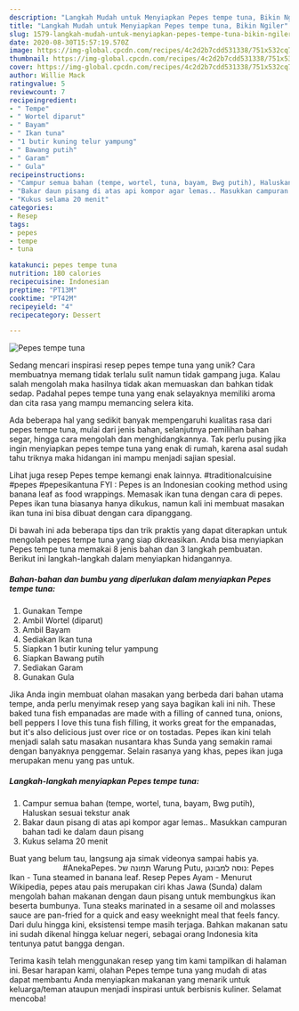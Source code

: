 ```yaml
---
description: "Langkah Mudah untuk Menyiapkan Pepes tempe tuna, Bikin Ngiler"
title: "Langkah Mudah untuk Menyiapkan Pepes tempe tuna, Bikin Ngiler"
slug: 1579-langkah-mudah-untuk-menyiapkan-pepes-tempe-tuna-bikin-ngiler
date: 2020-08-30T15:57:19.570Z
image: https://img-global.cpcdn.com/recipes/4c2d2b7cdd531338/751x532cq70/pepes-tempe-tuna-foto-resep-utama.jpg
thumbnail: https://img-global.cpcdn.com/recipes/4c2d2b7cdd531338/751x532cq70/pepes-tempe-tuna-foto-resep-utama.jpg
cover: https://img-global.cpcdn.com/recipes/4c2d2b7cdd531338/751x532cq70/pepes-tempe-tuna-foto-resep-utama.jpg
author: Willie Mack
ratingvalue: 5
reviewcount: 7
recipeingredient:
- " Tempe"
- " Wortel diparut"
- " Bayam"
- " Ikan tuna"
- "1 butir kuning telur yampung"
- " Bawang putih"
- " Garam"
- " Gula"
recipeinstructions:
- "Campur semua bahan (tempe, wortel, tuna, bayam, Bwg putih), Haluskan sesuai tekstur anak"
- "Bakar daun pisang di atas api kompor agar lemas.. Masukkan campuran bahan tadi ke dalam daun pisang"
- "Kukus selama 20 menit"
categories:
- Resep
tags:
- pepes
- tempe
- tuna

katakunci: pepes tempe tuna 
nutrition: 180 calories
recipecuisine: Indonesian
preptime: "PT13M"
cooktime: "PT42M"
recipeyield: "4"
recipecategory: Dessert

---
```



![Pepes tempe tuna](https://img-global.cpcdn.com/recipes/4c2d2b7cdd531338/751x532cq70/pepes-tempe-tuna-foto-resep-utama.jpg)

Sedang mencari inspirasi resep pepes tempe tuna yang unik? Cara membuatnya memang tidak terlalu sulit namun tidak gampang juga. Kalau salah mengolah maka hasilnya tidak akan memuaskan dan bahkan tidak sedap. Padahal pepes tempe tuna yang enak selayaknya memiliki aroma dan cita rasa yang mampu memancing selera kita.

Ada beberapa hal yang sedikit banyak mempengaruhi kualitas rasa dari pepes tempe tuna, mulai dari jenis bahan, selanjutnya pemilihan bahan segar, hingga cara mengolah dan menghidangkannya. Tak perlu pusing jika ingin menyiapkan pepes tempe tuna yang enak di rumah, karena asal sudah tahu triknya maka hidangan ini mampu menjadi sajian spesial.

Lihat juga resep Pepes tempe kemangi enak lainnya. #traditionalcuisine #pepes #pepesikantuna FYI : Pepes is an Indonesian cooking method using banana leaf as food wrappings. Memasak ikan tuna dengan cara di pepes. Pepes ikan tuna biasanya hanya dikukus, namun kali ini membuat masakan ikan tuna ini bisa dibuat dengan cara dipanggang.


Di bawah ini ada beberapa tips dan trik praktis yang dapat diterapkan untuk mengolah pepes tempe tuna yang siap dikreasikan. Anda bisa menyiapkan Pepes tempe tuna memakai 8 jenis bahan dan 3 langkah pembuatan. Berikut ini langkah-langkah dalam menyiapkan hidangannya.

<!--inarticleads1-->

##### Bahan-bahan dan bumbu yang diperlukan dalam menyiapkan Pepes tempe tuna:

1. Gunakan  Tempe
1. Ambil  Wortel (diparut)
1. Ambil  Bayam
1. Sediakan  Ikan tuna
1. Siapkan 1 butir kuning telur yampung
1. Siapkan  Bawang putih
1. Sediakan  Garam
1. Gunakan  Gula


Jika Anda ingin membuat olahan masakan yang berbeda dari bahan utama tempe, anda perlu menyimak resep yang saya bagikan kali ini nih. These baked tuna fish empanadas are made with a filling of canned tuna, onions, bell peppers I love this tuna fish filling, it works great for the empanadas, but it&#39;s also delicious just over rice or on tostadas. Pepes ikan kini telah menjadi salah satu masakan nusantara khas Sunda yang semakin ramai dengan banyaknya penggemar. Selain rasanya yang khas, pepes ikan juga merupakan menu yang pas untuk. 

<!--inarticleads2-->

##### Langkah-langkah menyiapkan Pepes tempe tuna:

1. Campur semua bahan (tempe, wortel, tuna, bayam, Bwg putih), Haluskan sesuai tekstur anak
1. Bakar daun pisang di atas api kompor agar lemas.. Masukkan campuran bahan tadi ke dalam daun pisang
1. Kukus selama 20 menit


Buat yang belum tau, langsung aja simak videonya sampai habis ya. ⠀⠀⠀⠀⠀⠀⠀⠀⠀ #AnekaPepes. תמונה של ‪Warung Putu‬, נוסה למבונגן: Pepes Ikan - Tuna steamed in banana leaf. Resep Pepes Ayam - Menurut Wikipedia, pepes atau pais merupakan ciri khas Jawa (Sunda) dalam mengolah bahan makanan dengan daun pisang untuk membungkus ikan beserta bumbunya. Tuna steaks marinated in a sesame oil and molasses sauce are pan-fried for a quick and easy weeknight meal that feels fancy. Dari dulu hingga kini, eksistensi tempe masih terjaga. Bahkan makanan satu ini sudah dikenal hingga keluar negeri, sebagai orang Indonesia kita tentunya patut bangga dengan. 

Terima kasih telah menggunakan resep yang tim kami tampilkan di halaman ini. Besar harapan kami, olahan Pepes tempe tuna yang mudah di atas dapat membantu Anda menyiapkan makanan yang menarik untuk keluarga/teman ataupun menjadi inspirasi untuk berbisnis kuliner. Selamat mencoba!
